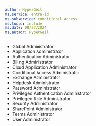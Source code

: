 ```yaml
---
author: HyperGeil
ms.service: entra-id
ms.subservice: conditional-access
ms.topic: include
ms.date: 08/27/2024
ms.author: HyperGeil
---
```


- Global Administrator
- Application Administrator
- Authentication Administrator
- Billing Administrator
- Cloud Application Administrator
- Conditional Access Administrator
- Exchange Administrator
- Helpdesk Administrator
- Password Administrator
- Privileged Authentication Administrator
- Privileged Role Administrator
- Security Administrator
- SharePoint Administrator
- Teams Administrator
- User Administrator
